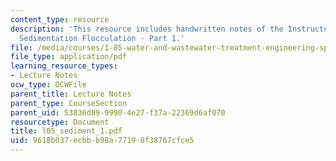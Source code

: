 ```yaml
---
content_type: resource
description: 'This resource includes handwritten notes of the Instructor on the topic:
  Sedimentation Flocculation - Part 1.'
file: /media/courses/1-85-water-and-wastewater-treatment-engineering-spring-2006/9618b037ecbbb98a77198f38767cfce5_l05_sediment_1.pdf
file_type: application/pdf
learning_resource_types:
- Lecture Notes
ocw_type: OCWFile
parent_title: Lecture Notes
parent_type: CourseSection
parent_uid: 53836d89-9990-4e27-f37a-22369d6af070
resourcetype: Document
title: l05_sediment_1.pdf
uid: 9618b037-ecbb-b98a-7719-8f38767cfce5
---
```

